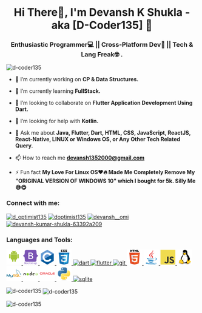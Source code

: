 <!-- <p> <img align="center" width="500px" src="https://i.ibb.co/wJ01JYk/image.jpg" alt="d-coder135" /></p> -->
<h1 align="center">Hi There👋, I'm Devansh K Shukla - aka [D-Coder135] 👋</h1>
<h3 align="center">Enthusiastic Programmer💻 || Cross-Platform Dev🔴 || Tech & Lang Freak🤓 .</h3>

<p align="left"> <img src="https://komarev.com/ghpvc/?username=d-coder135&label=Profile%20views&color=0e75b6&style=flat" alt="d-coder135" /> </p>

- 🔭 I’m currently working on **CP & Data Structures.**

- 🌱 I’m currently learning **FullStack.**

- 👯 I’m looking to collaborate on **Flutter Application Development Using Dart.**

- 🤝 I’m looking for help with **Kotlin.**

- 💬 Ask me about **Java, Flutter, Dart, HTML, CSS, JavaScript, ReactJS, React-Native, LINUX or Windows OS, or Any Other Tech Related Query.**

- 📫 How to reach me **devansh1352000@gmail.com**

- ⚡ Fun fact **My Love For Linux OS❤️🔥 Made Me Completely Remove My "ORIGINAL VERSION OF WINDOWS 10" which I bought for 5k. Silly Me😅😋**

<h3 align="left">Connect with me:</h3>
<p align="left">
<a href="https://twitter.com/d_optimist135" target="blank"><img align="center" src="https://cdn.jsdelivr.net/npm/simple-icons@v3/icons/twitter.svg" alt="d_optimist135" height="30" width="40" /></a>
<a href="https://fb.com/doptimist135" target="blank"><img align="center" src="https://cdn.jsdelivr.net/npm/simple-icons@v3/icons/facebook.svg" alt="doptimist135" height="30" width="40" /></a>
<a href="https://instagram.com/devansh__omi" target="blank"><img align="center" src="https://cdn.jsdelivr.net/npm/simple-icons@v3/icons/instagram.svg" alt="devansh__omi" height="30" width="40" /></a>
<a href="https://www.linkedin.com/in/devansh-kumar-shukla-63392a209/" target="blank"><img align="center" src="https://cdn.jsdelivr.net/npm/simple-icons@v3/icons/linkedin.svg" alt="devansh-kumar-shukla-63392a209" height="30" width="40" /></a>
</p>

<h3 align="left">Languages and Tools:</h3>
<p align="left"> <a href="https://developer.android.com" target="_blank"> <img src="https://raw.githubusercontent.com/devicons/devicon/master/icons/android/android-original-wordmark.svg" alt="android" width="40" height="40"/> </a> <a href="https://getbootstrap.com" target="_blank"> <img src="https://raw.githubusercontent.com/devicons/devicon/master/icons/bootstrap/bootstrap-plain-wordmark.svg" alt="bootstrap" width="40" height="40"/> </a> <a href="https://www.cprogramming.com/" target="_blank"> <img src="https://raw.githubusercontent.com/devicons/devicon/master/icons/c/c-original.svg" alt="c" width="40" height="40"/> </a> <a href="https://www.w3schools.com/css/" target="_blank"> <img src="https://raw.githubusercontent.com/devicons/devicon/master/icons/css3/css3-original-wordmark.svg" alt="css3" width="40" height="40"/> </a> <a href="https://dart.dev" target="_blank"> <img src="https://www.vectorlogo.zone/logos/dartlang/dartlang-icon.svg" alt="dart" width="40" height="40"/> </a> <a href="https://flutter.dev" target="_blank"> <img src="https://www.vectorlogo.zone/logos/flutterio/flutterio-icon.svg" alt="flutter" width="40" height="40"/> </a> <a href="https://git-scm.com/" target="_blank"> <img src="https://www.vectorlogo.zone/logos/git-scm/git-scm-icon.svg" alt="git" width="40" height="40"/> </a> <a href="https://www.w3.org/html/" target="_blank"> <img src="https://raw.githubusercontent.com/devicons/devicon/master/icons/html5/html5-original-wordmark.svg" alt="html5" width="40" height="40"/> </a> <a href="https://www.java.com" target="_blank"> <img src="https://raw.githubusercontent.com/devicons/devicon/master/icons/java/java-original.svg" alt="java" width="40" height="40"/> </a> <a href="https://developer.mozilla.org/en-US/docs/Web/JavaScript" target="_blank"> <img src="https://raw.githubusercontent.com/devicons/devicon/master/icons/javascript/javascript-original.svg" alt="javascript" width="40" height="40"/> </a> <a href="https://www.linux.org/" target="_blank"> <img src="https://raw.githubusercontent.com/devicons/devicon/master/icons/linux/linux-original.svg" alt="linux" width="40" height="40"/> </a> <a href="https://www.mysql.com/" target="_blank"> <img src="https://raw.githubusercontent.com/devicons/devicon/master/icons/mysql/mysql-original-wordmark.svg" alt="mysql" width="40" height="40"/> </a> <a href="https://nodejs.org" target="_blank"> <img src="https://raw.githubusercontent.com/devicons/devicon/master/icons/nodejs/nodejs-original-wordmark.svg" alt="nodejs" width="40" height="40"/> </a> <a href="https://www.oracle.com/" target="_blank"> <img src="https://raw.githubusercontent.com/devicons/devicon/master/icons/oracle/oracle-original.svg" alt="oracle" width="40" height="40"/> </a> <a href="https://www.python.org" target="_blank"> <img src="https://raw.githubusercontent.com/devicons/devicon/master/icons/python/python-original.svg" alt="python" width="40" height="40"/> </a> <a href="https://www.sqlite.org/" target="_blank"> <img src="https://www.vectorlogo.zone/logos/sqlite/sqlite-icon.svg" alt="sqlite" width="40" height="40"/> </a> </p>

<p><img align="left" src="https://github-readme-stats.vercel.app/api/top-langs?username=d-coder135&show_icons=true&locale=en&layout=compact&theme=radical&count_private=true" alt="d-coder135" /></p>

<p>&nbsp;<img align="center" src="https://github-readme-stats.vercel.app/api?username=d-coder135&show_icons=true&locale=en&theme=radical&count_private=true" alt="d-coder135" /></p>

<p><img align="center" src="https://github-readme-streak-stats.herokuapp.com/?user=d-coder135&theme=radical&count_private=true" alt="d-coder135" /></p>
